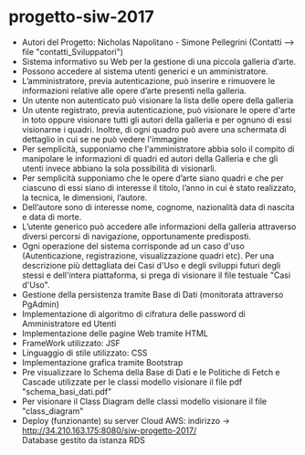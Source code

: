 # progetto-siw-2017
- Autori del Progetto: Nicholas Napolitano - Simone Pellegrini 
         (Contatti --> file "contatti_Sviluppatori")
- Sistema informativo su Web per la gestione di una piccola galleria d’arte.
- Possono accedere al sistema utenti generici e un amministratore.
- L’amministratore,  previa  autenticazione, può  inserire  e  rimuovere  le  informazioni  relative alle opere d’arte presenti nella galleria.
- Un utente non autenticato può visionare la lista delle opere della galleria
- Un utente registrato, previa autenticazione, può visionare le opere d'arte in toto oppure visionare tutti gli autori della galleria e per ognuno di essi visionarne i quadri. Inoltre, di ogni quadro può avere una schermata di dettaglio in cui se ne può vedere l'immagine
- Per semplicità, supponiamo che l'amministratore abbia solo il compito di manipolare le informazioni di quadri ed autori della Galleria e che gli utenti invece abbiano la sola possibilità di visionarli.
- Per semplicità supponiamo che le opere d’arte siano quadri e che per ciascuno di essi siano di interesse il titolo, l’anno in cui è stato realizzato, la tecnica, le  dimensioni,  l’autore.  
- Dell’autore  sono  di  interesse  nome,  cognome,  nazionalità  data  di nascita e data di morte.
- L’utente  generico  può  accedere  alle  informazioni  della  galleria  attraverso  diversi  percorsi  di navigazione, opportunamente predisposti.
- Ogni operazione del sistema corrisponde ad un caso d'uso (Autenticazione, registrazione, visualizzazione quadri etc). Per una descrizione più dettagliata dei Casi d'Uso e degli sviluppi futuri degli stessi e dell'intera piattaforma, si prega di visionare il file testuale "Casi d'Uso".
- Gestione della persistenza tramite Base di Dati (monitorata attraverso PgAdmin)
- Implementazione di algoritmo di cifratura delle password di Amministratore ed Utenti
- Implementazione delle pagine Web tramite HTML
- FrameWork utilizzato: JSF
- Linguaggio di stile utilizzato: CSS
- Implementazione grafica tramite Bootstrap
- Pre visualizzare lo Schema della Base di Dati e le Politiche di Fetch e Cascade utilizzate per le classi modello visionare il file pdf     "schema_basi_dati.pdf"
- Per visionare il Class Diagram delle classi modello visionare il file "class_diagram"
- Deploy (funzionante) su server Cloud AWS: 
       indirizzo -> http://34.210.163.175:8080/siw-progetto-2017/    
       Database gestito da istanza RDS
